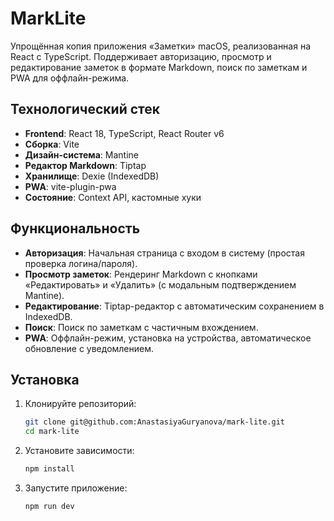 # MarkLite

Упрощённая копия приложения «Заметки» macOS, реализованная на React с TypeScript. Поддерживает авторизацию, просмотр и редактирование заметок в формате Markdown, поиск по заметкам и PWA для оффлайн-режима. 

## Технологический стек

-   **Frontend**: React 18, TypeScript, React Router v6
-   **Сборка**: Vite
-   **Дизайн-система**: Mantine
-   **Редактор Markdown**: Tiptap
-   **Хранилище**: Dexie (IndexedDB)
-   **PWA**: vite-plugin-pwa
-   **Состояние**: Context API, кастомные хуки

## Функциональность

-   **Авторизация**: Начальная страница с входом в систему (простая проверка логина/пароля).
-   **Просмотр заметок**: Рендеринг Markdown с кнопками «Редактировать» и «Удалить» (с модальным подтверждением Mantine).
-   **Редактирование**: Tiptap-редактор с автоматическим сохранением в IndexedDB.
-   **Поиск**: Поиск по заметкам с частичным вхождением.
-   **PWA**: Оффлайн-режим, установка на устройства, автоматическое обновление с уведомлением.

## Установка

1. Клонируйте репозиторий:
    ```bash
    git clone git@github.com:AnastasiyaGuryanova/mark-lite.git
    cd mark-lite
    ```
2. Установите зависимости:
    ```bash
    npm install
    ```
3. Запустите приложение:
    ```bash
    npm run dev
    ```
